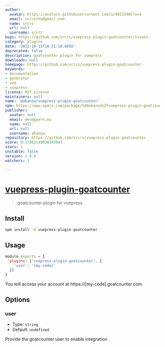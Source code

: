 ```yaml
---
author:
  avatar: https://avatars.githubusercontent.com/u/49332985?v=4
  email: srcrszhu@gmail.com
  name: srcrs
  url: null
  username: srcrs
bugs: https://github.com/srcrs/vuepress-plugin-goatcounter/issues
category: plugins
date: '2021-10-13T18:31:18.609Z'
deprecated: false
description: goatcounter plugin for vuepress
downloads: null
homepage: https://github.com/srcrs/vuepress-plugin-goatcounter
keywords:
- documentation
- generator
- vue
- vuepress
license: MIT License
maintainers: null
name: '@akanoa/vuepress-plugin-goatcounter'
npm: https://www.npmjs.com/package/%40akanoa%2Fvuepress-plugin-goatcounter
publisher:
  avatar: null
  email: dev@guern.eu
  name: null
  url: null
  username: akanoa
repository: https://github.com/srcrs/vuepress-plugin-goatcounter
score: 0.17883149938145643
stars: 1
unstable: false
version: 1.0.6
watchers: 1

---
```


# [vuepress-plugin-goatcounter](https://github.com/srcrs/vuepress-plugin-goatcounter)

> goatcounter plugin for vuepress

## Install

```bash
npm install -D vuepress-plugin-goatcounter
```

## Usage

```javascript
module.exports = {
  plugins: ['vuepress-plugin-goatcounter', {
    'user': '[my-code]'
  }]
}
```

You will access your account at https://[my-code].goatcounter.com.

## Options

### user

- Type: `string`
- Default: `undefined`

Provide the goatcounter user to enable integration.
